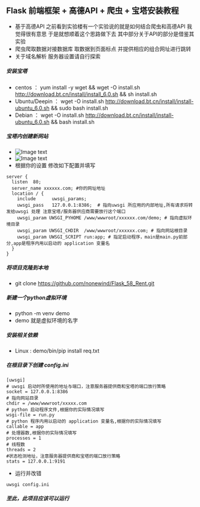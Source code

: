 ## Flask 前端框架 + 高德API + 爬虫 + 宝塔安装教程
- 基于高德API  之前看到实验楼有一个实验说的就是如何结合爬虫和高德API 我觉得很有意思 于是就想顺着这个思路做下去 其中部分关于API的部分是借鉴其实验
- 爬虫爬取数据对接数据库  取数据到页面标点 并提供相应的组合网址进行跳转
- 关于域名解析 服务器设置请自行探索
##### 安装宝塔
 - centos ： yum install -y wget && wget -O install.sh http://download.bt.cn/install/install_6.0.sh && sh install.sh
 - Ubuntu/Deepin ： wget -O install.sh http://download.bt.cn/install/install-ubuntu_6.0.sh && sudo bash install.sh
 - Debian ： wget -O install.sh http://download.bt.cn/install/install-ubuntu_6.0.sh && bash install.sh
##### 宝塔内创建新网站
- ![Image text](../img/web.png)
- ![Image text](../img/web_1.pbg)
- 根据你的设置 修改如下配置并填写
```
server {
  listen  80; 
  server_name xxxxxx.com; #你的网址地址
  location / {
    include      uwsgi_params;
    uwsgi_pass   127.0.0.1:8386;  # 指向uwsgi 所应用的内部地址,所有请求将转发给uwsgi 处理 注意宝塔/服务器供应商需要放行这个端口
    uwsgi_param UWSGI_PYHOME /www/wwwroot/xxxxxx.com/demo; # 指向虚拟环境目录
    uwsgi_param UWSGI_CHDIR  /www/wwwroot/xxxxxx.com; # 指向网站根目录
    uwsgi_param UWSGI_SCRIPT run:app; # 指定启动程序，main是main.py前部分,app是程序内用以启动的 application 变量名
  }
}
```
##### 将项目克隆到本地
- git clone https://github.com/nonewind/Flask_58_Rent.git
##### 新建一个python虚拟环境
- python -m venv demo 
- demo 就是虚拟环境的名字
##### 安装相关依赖
- Linux :  demo/bin/pip install req.txt
##### 在根目录下创建 config.ini
```
[uwsgi]
# uwsgi 启动时所使用的地址与端口，注意服务器提供商和宝塔的端口放行策略
socket = 127.0.0.1:8386
# 指向网站目录
chdir = /www/wwwroot/xxxxx.com
# python 启动程序文件,根据你的实际情况填写
wsgi-file = run.py
# python 程序内用以启动的 application 变量名,根据你的实际情况填写
callable = app
# 处理器数,根据你的实际情况填写
processes = 1
# 线程数
threads = 2
#状态检测地址，注意服务器提供商和宝塔的端口放行策略
stats = 127.0.0.1:9191
```
- 运行并改错
``` 
uwsgi config.ini
```
##### 至此，此项目应该可以运行


